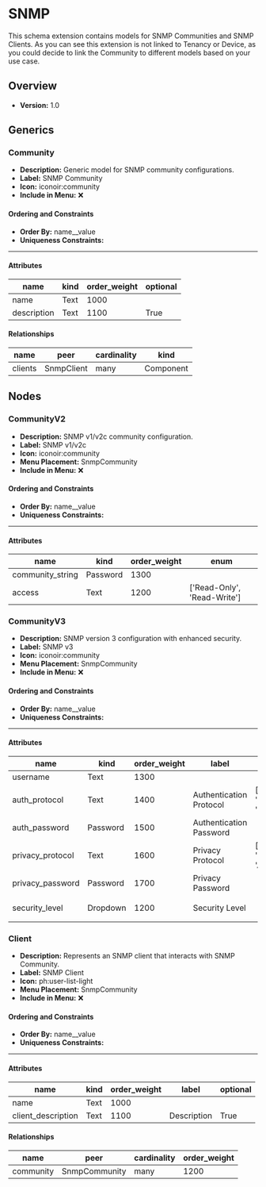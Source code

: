 # SNMP

This schema extension contains models for SNMP Communities and SNMP Clients. As you can see this extension is not linked to Tenancy or Device, as you could decide to link the Community to different models based on your use case.


## Overview
- **Version:** 1.0
## Generics
### **Community**
- **Description:** Generic model for SNMP community configurations.
- **Label:** SNMP Community
- **Icon:** iconoir:community
- **Include in Menu:** ❌

#### Ordering and Constraints
- **Order By:** name__value
- **Uniqueness Constraints:** 
---
#### Attributes
| name | kind | order_weight | optional |
| ---- | ---- | ------------ | -------- |
| name | Text | 1000 |  |
| description | Text | 1100 | True |

#### Relationships
| name | peer | cardinality | kind |
| ---- | ---- | ----------- | ---- |
| clients | SnmpClient | many | Component |

## Nodes
### **CommunityV2**
- **Description:** SNMP v1/v2c community configuration.
- **Label:** SNMP v1/v2c
- **Icon:** iconoir:community
- **Menu Placement:** SnmpCommunity
- **Include in Menu:** ❌

#### Ordering and Constraints
- **Order By:** name__value
- **Uniqueness Constraints:** 
---
#### Attributes
| name | kind | order_weight | enum |
| ---- | ---- | ------------ | ---- |
| community_string | Password | 1300 |  |
| access | Text | 1200 | ['Read-Only', 'Read-Write'] |

### **CommunityV3**
- **Description:** SNMP version 3 configuration with enhanced security.
- **Label:** SNMP v3
- **Icon:** iconoir:community
- **Menu Placement:** SnmpCommunity
- **Include in Menu:** ❌

#### Ordering and Constraints
- **Order By:** name__value
- **Uniqueness Constraints:** 
---
#### Attributes
| name | kind | order_weight | label | enum | optional | choices |
| ---- | ---- | ------------ | ----- | ---- | -------- | ------- |
| username | Text | 1300 |  |  |  | `` |
| auth_protocol | Text | 1400 | Authentication Protocol | ['None', 'MD5', 'SHA'] |  | `` |
| auth_password | Password | 1500 | Authentication Password |  | True | `` |
| privacy_protocol | Text | 1600 | Privacy Protocol | ['None', 'DES', 'AES'] |  | `` |
| privacy_password | Password | 1700 | Privacy Password |  | True | `` |
| security_level | Dropdown | 1200 | Security Level |  |  | `noAuthNoPriv, authNoPriv, authPriv` |

### **Client**
- **Description:** Represents an SNMP client that interacts with SNMP Community.
- **Label:** SNMP Client
- **Icon:** ph:user-list-light
- **Menu Placement:** SnmpCommunity
- **Include in Menu:** ❌

#### Ordering and Constraints
- **Order By:** name__value
- **Uniqueness Constraints:** 
---
#### Attributes
| name | kind | order_weight | label | optional |
| ---- | ---- | ------------ | ----- | -------- |
| name | Text | 1000 |  |  |
| client_description | Text | 1100 | Description | True |

#### Relationships
| name | peer | cardinality | order_weight |
| ---- | ---- | ----------- | ------------ |
| community | SnmpCommunity | many | 1200 |
